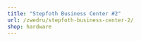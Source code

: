 ```yaml
---
title: "Stepfoth Business Center #2"
url: /zwedru/stepfoth-business-center-2/
shop: hardware
---
```

